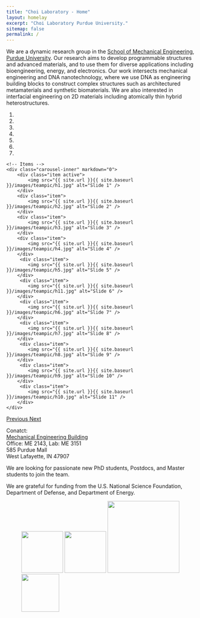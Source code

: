 ```yaml
---
title: "Choi Laboratory - Home"
layout: homelay
excerpt: "Choi Laboratory Purdue University."
sitemap: false
permalink: /
---
```


We are a dynamic research group in the [School of Mechanical Engineering](https://engineering.purdue.edu/ME), [Purdue University](https://www.purdue.edu/). Our research aims to develop programmable structures and advanced materials, and to use them for diverse applications including bioengineering, energy, and electronics. Our work intersects mechanical engineering and DNA nanotechnology, where we use DNA as engineering building blocks to construct complex structures such as architectured metamaterials and synthetic biomaterials. We are also interested in interfacial engineering on 2D materials including atomically thin hybrid heterostructures.

<div markdown="0" id="carousel" class="carousel slide" data-ride="carousel" data-interval="4000" data-pause="hover" >
    <!-- Menu -->
    <ol class="carousel-indicators">
        <li data-target="#carousel" data-slide-to="0" class="active"></li>
        <li data-target="#carousel" data-slide-to="1"></li>
        <li data-target="#carousel" data-slide-to="2"></li>
        <li data-target="#carousel" data-slide-to="3"></li>
        <li data-target="#carousel" data-slide-to="4"></li>
        <li data-target="#carousel" data-slide-to="5"></li>
        <li data-target="#carousel" data-slide-to="6"></li>
    </ol>

    <!-- Items -->
    <div class="carousel-inner" markdown="0">
        <div class="item active">
            <img src="{{ site.url }}{{ site.baseurl }}/images/teampic/h1.jpg" alt="Slide 1" />
        </div>
        <div class="item">
            <img src="{{ site.url }}{{ site.baseurl }}/images/teampic/h2.jpg" alt="Slide 2" />
        </div>
        <div class="item">
            <img src="{{ site.url }}{{ site.baseurl }}/images/teampic/h3.jpg" alt="Slide 3" />
        </div>
        <div class="item">
            <img src="{{ site.url }}{{ site.baseurl }}/images/teampic/h4.jpg" alt="Slide 4" />
        </div>
         <div class="item">
            <img src="{{ site.url }}{{ site.baseurl }}/images/teampic/h5.jpg" alt="Slide 5" />
        </div>
         <div class="item">
            <img src="{{ site.url }}{{ site.baseurl }}/images/teampic/h11.jpg" alt="Slide 6" />
        </div>
         <div class="item">
            <img src="{{ site.url }}{{ site.baseurl }}/images/teampic/h6.jpg" alt="Slide 7" />
        </div>
         <div class="item">
            <img src="{{ site.url }}{{ site.baseurl }}/images/teampic/h7.jpg" alt="Slide 8" />
        </div>
         <div class="item">
            <img src="{{ site.url }}{{ site.baseurl }}/images/teampic/h8.jpg" alt="Slide 9" />
        </div>
         <div class="item">
            <img src="{{ site.url }}{{ site.baseurl }}/images/teampic/h9.jpg" alt="Slide 10" />
        </div>
         <div class="item">
            <img src="{{ site.url }}{{ site.baseurl }}/images/teampic/h10.jpg" alt="Slide 11" />
        </div>
    </div>
  <a class="left carousel-control" href="#carousel" role="button" data-slide="prev">
    <span class="glyphicon glyphicon-chevron-left" aria-hidden="true"></span>
    <span class="sr-only">Previous</span>
  </a>
  <a class="right carousel-control" href="#carousel" role="button" data-slide="next">
    <span class="glyphicon glyphicon-chevron-right" aria-hidden="true"></span>
    <span class="sr-only">Next</span>
  </a>
</div>



Conatct: <br />
[Mechanical Engineering Building](https://www.google.com/maps/place/Purdue+University+-+School+of+Mechanical+Engineering/@40.42818,-86.9129255,15z/data=!4m5!3m4!1s0x0:0x49f08a363af2d2a7!8m2!3d40.42818!4d-86.9129255) <br />
Office: ME 2143, Lab: ME 3151 <br />
585 Purdue Mall <br />
West Lafayette, IN 47907 <br />


We are looking for passionate new PhD students, Postdocs, and Master students to join the team.


We are grateful for funding from the U.S. National Science Foundation, Department of Defense, and Department of Energy.

<figure class="fourth">
  <img src="{{ site.url }}{{ site.baseurl }}/images/teampic/empty.jpg" style="width: 110px">
  <img src="{{ site.url }}{{ site.baseurl }}/images/teampic/nsf.jpg" style="width: 110px">
  <img src="{{ site.url }}{{ site.baseurl }}/images/teampic/dnr1.jpg" style="width: 190px">
  <img src="{{ site.url }}{{ site.baseurl }}/images/teampic/doe.jpg" style="width: 100px">
  
</figure>
